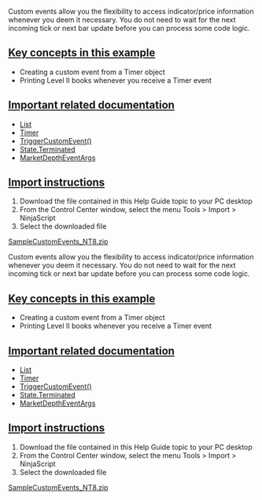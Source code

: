 Custom events allow you the flexibility to access indicator/price information whenever you deem it necessary. You do not need to wait for the next incoming tick or next bar update before you can process some code logic.

## [Key concepts in this example](https://developer.ninjatrader.com/docs/desktop/using_custom_events_to_output_the_current_level_ii_data_book\#key-concepts-in-this-example)

- Creating a custom event from a Timer object
- Printing Level II books whenever you receive a Timer event

## [Important related documentation](https://developer.ninjatrader.com/docs/desktop/using_custom_events_to_output_the_current_level_ii_data_book\#important-related-documentation)

- [List](https://msdn.microsoft.com/en-us/library/6sh2ey19%28v=vs.110%29.aspx)
- [Timer](https://docs.microsoft.com/en-us/dotnet/api/system.windows.threading.dispatchertimer?view=netframework-4.7.2)
- [TriggerCustomEvent()](https://developer.ninjatrader.com/docs/desktop/triggercustomevent)
- [State.Terminated](https://developer.ninjatrader.com/docs/desktop/dispose)
- [MarketDepthEventArgs](https://developer.ninjatrader.com/docs/desktop/marketdeptheventargs)

## [Import instructions](https://developer.ninjatrader.com/docs/desktop/using_custom_events_to_output_the_current_level_ii_data_book\#import-instructions)

1. Download the file contained in this Help Guide topic to your PC desktop
2. From the Control Center window, select the menu Tools > Import > NinjaScript
3. Select the downloaded file

[SampleCustomEvents\_NT8.zip](https://ninjatrader.com/support/helpGuides/nt8/samples/SampleCustomEvents_NT8.zip)

Custom events allow you the flexibility to access indicator/price information whenever you deem it necessary. You do not need to wait for the next incoming tick or next bar update before you can process some code logic.

## [Key concepts in this example](https://developer.ninjatrader.com/docs/desktop/using_custom_events_to_output_the_current_level_ii_data_book\#key-concepts-in-this-example)

- Creating a custom event from a Timer object
- Printing Level II books whenever you receive a Timer event

## [Important related documentation](https://developer.ninjatrader.com/docs/desktop/using_custom_events_to_output_the_current_level_ii_data_book\#important-related-documentation)

- [List](https://msdn.microsoft.com/en-us/library/6sh2ey19%28v=vs.110%29.aspx)
- [Timer](https://docs.microsoft.com/en-us/dotnet/api/system.windows.threading.dispatchertimer?view=netframework-4.7.2)
- [TriggerCustomEvent()](https://developer.ninjatrader.com/docs/desktop/triggercustomevent)
- [State.Terminated](https://developer.ninjatrader.com/docs/desktop/dispose)
- [MarketDepthEventArgs](https://developer.ninjatrader.com/docs/desktop/marketdeptheventargs)

## [Import instructions](https://developer.ninjatrader.com/docs/desktop/using_custom_events_to_output_the_current_level_ii_data_book\#import-instructions)

1. Download the file contained in this Help Guide topic to your PC desktop
2. From the Control Center window, select the menu Tools > Import > NinjaScript
3. Select the downloaded file

[SampleCustomEvents\_NT8.zip](https://ninjatrader.com/support/helpGuides/nt8/samples/SampleCustomEvents_NT8.zip)